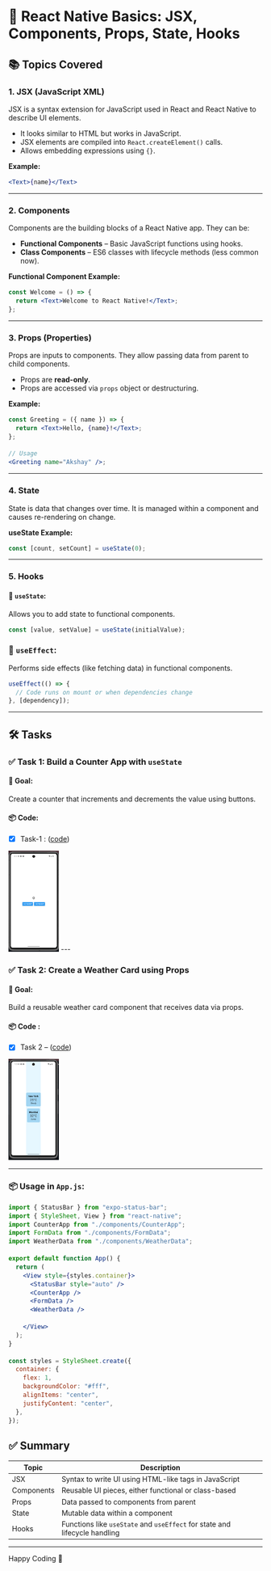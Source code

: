 
# 🚀 React Native Basics: JSX, Components, Props, State, Hooks

## 📚 Topics Covered

### 1. **JSX (JavaScript XML)**

JSX is a syntax extension for JavaScript used in React and React Native to describe UI elements.

- It looks similar to HTML but works in JavaScript.
- JSX elements are compiled into `React.createElement()` calls.
- Allows embedding expressions using `{}`.

**Example:**

```jsx
<Text>{name}</Text>
```

---

### 2. **Components**

Components are the building blocks of a React Native app. They can be:

- **Functional Components** – Basic JavaScript functions using hooks.
- **Class Components** – ES6 classes with lifecycle methods (less common now).

**Functional Component Example:**

```jsx
const Welcome = () => {
  return <Text>Welcome to React Native!</Text>;
};
```

---

### 3. **Props (Properties)**

Props are inputs to components. They allow passing data from parent to child components.

- Props are **read-only**.
- Props are accessed via `props` object or destructuring.

**Example:**

```jsx
const Greeting = ({ name }) => {
  return <Text>Hello, {name}!</Text>;
};

// Usage
<Greeting name="Akshay" />;
```

---

### 4. **State**

State is data that changes over time. It is managed within a component and causes re-rendering on change.

**useState Example:**

```jsx
const [count, setCount] = useState(0);
```

---

### 5. **Hooks**

#### 🔹 `useState`:

Allows you to add state to functional components.

```jsx
const [value, setValue] = useState(initialValue);
```

### 🔹 `useEffect`:

Performs side effects (like fetching data) in functional components.

```jsx
useEffect(() => {
  // Code runs on mount or when dependencies change
}, [dependency]);
```

---

## 🛠️ Tasks

### ✅ Task 1: Build a Counter App with `useState`

#### 🎯 Goal:

Create a counter that increments and decrements the value using buttons.

#### 📦 Code:
- [x] Task-1 : ([code](./CounterApp.jsx))

<img src="./Task-1.png" alt="Task-1" width="100" height="200" />
---

### ✅ Task 2: Create a Weather Card using Props

#### 🎯 Goal:

Build a reusable weather card component that receives data via props.
#### 📦 Code :
- [x] Task 2 – ([code](./WeatherData.jsx))

<img src="./Task-2.png" alt="Task-2" width="100" height="200" />

---

### 📦 Usage in `App.js`:
```jsx
import { StatusBar } from "expo-status-bar";
import { StyleSheet, View } from "react-native";
import CounterApp from "./components/CounterApp";
import FormData from "./components/FormData";
import WeatherData from "./components/WeatherData";

export default function App() {
  return (
    <View style={styles.container}>
      <StatusBar style="auto" />
      <CounterApp />
      <FormData />
      <WeatherData />

    </View>
  );
}

const styles = StyleSheet.create({
  container: {
    flex: 1,
    backgroundColor: "#fff",
    alignItems: "center",
    justifyContent: "center",
  },
});

```

## ✅ Summary

| Topic      | Description                                                                |
| ---------- | -------------------------------------------------------------------------- |
| JSX        | Syntax to write UI using HTML-like tags in JavaScript                      |
| Components | Reusable UI pieces, either functional or class-based                       |
| Props      | Data passed to components from parent                                      |
| State      | Mutable data within a component                                            |
| Hooks      | Functions like `useState` and `useEffect` for state and lifecycle handling |

---

Happy Coding 🚀
